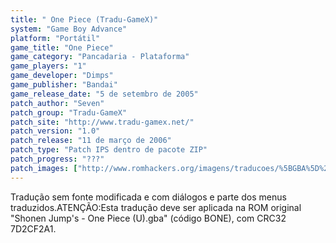 ```yaml
---
title: " One Piece (Tradu-GameX)"
system: "Game Boy Advance"
platform: "Portátil"
game_title: "One Piece"
game_category: "Pancadaria - Plataforma"
game_players: "1"
game_developer: "Dimps"
game_publisher: "Bandai"
game_release_date: "5 de setembro de 2005"
patch_author: "Seven"
patch_group: "Tradu-GameX"
patch_site: "http://www.tradu-gamex.net/"
patch_version: "1.0"
patch_release: "11 de março de 2006"
patch_type: "Patch IPS dentro de pacote ZIP"
patch_progress: "???"
patch_images: ["http://www.romhackers.org/imagens/traducoes/%5BGBA%5D%20One%20Piece%20-%20Tradu-GameX%20-%201.png","http://www.romhackers.org/imagens/traducoes/%5BGBA%5D%20One%20Piece%20-%20Tradu-GameX%20-%202.png","http://www.romhackers.org/imagens/traducoes/%5BGBA%5D%20One%20Piece%20-%20Tradu-GameX%20-%203.png"]
---
```

Tradução sem fonte modificada e com diálogos e parte dos menus traduzidos.ATENÇÃO:Esta tradução deve ser aplicada na ROM original "Shonen Jump's - One Piece (U).gba" (código BONE), com CRC32 7D2CF2A1.